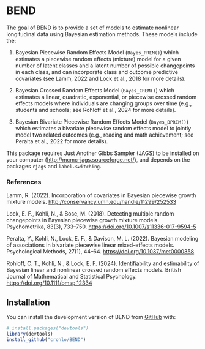 
<!-- README.md is generated from README.Rmd. Please edit that file -->

# BEND

<!-- badges: start -->
<!-- badges: end -->

The goal of BEND is to provide a set of models to estimate nonlinear
longitudinal data using Bayesian estimation methods. These models
include the:

1.  Bayesian Piecewise Random Effects Model (`Bayes_PREM()`) which
    estimates a piecewise random effects (mixture) model for a given
    number of latent classes and a latent number of possible
    changepoints in each class, and can incorporate class and outcome
    predictive covariates (see Lamm, 2022 and Lock et al., 2018 for more
    details).

2.  Bayesian Crossed Random Effects Model (`Bayes_CREM()`) which
    estimates a linear, quadratic, exponential, or piecewise crossed
    random effects models where individuals are changing groups over
    time (e.g., students and schools; see Rohloff et al., 2024 for more
    details).

3.  Bayesian Bivariate Piecewise Random Effects Model (`Bayes_BPREM()`)
    which estimates a bivariate piecewise random effects model to
    jointly model two related outcomes (e.g., reading and math
    achievement; see Peralta et al., 2022 for more details).

This package requires Just Another Gibbs Sampler (JAGS) to be installed
on your computer (<http://mcmc-jags.sourceforge.net/>), and depends on
the packages `rjags` and `label.switching`.

### References

Lamm, R. (2022). Incorporation of covariates in Bayesian piecewise
growth mixture models.
<a href="http://conservancy.umn.edu/handle/11299/252533Lock"
class="uri">http://conservancy.umn.edu/handle/11299/252533</a>

Lock, E. F., Kohli, N., & Bose, M. (2018). Detecting multiple random
changepoints in Bayesian piecewise growth mixture models. Psychometrika,
83(3), 733–750. <https://doi.org/10.1007/s11336-017-9594-5>

Peralta, Y., Kohli, N., Lock, E. F., & Davison, M. L. (2022). Bayesian
modeling of associations in bivariate piecewise linear mixed-effects
models. Psychological Methods, 27(1), 44–64.
<https://doi.org/10.1037/met0000358>

Rohloff, C. T., Kohli, N., & Lock, E. F. (2024). Identifiability and
estimability of Bayesian linear and nonlinear crossed random effects
models. British Journal of Mathematical and Statistical Psychology.
<https://doi.org/10.1111/bmsp.12334>

## Installation

You can install the development version of BEND from
[GitHub](https://github.com/) with:

``` r
# install.packages("devtools")
library(devtools)
install_github("crohlo/BEND")
```
